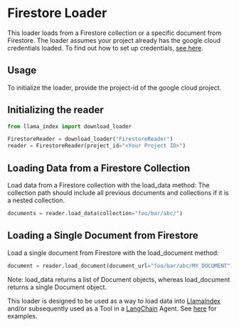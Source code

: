 # Firestore Loader

This loader loads from a Firestore collection or a specific document from Firestore. The loader assumes your project already has the google cloud credentials loaded. To find out how to set up credentials, [see here](https://cloud.google.com/docs/authentication/provide-credentials-adc).

## Usage

To initialize the loader, provide the project-id of the google cloud project.

## Initializing the reader

```python
from llama_index import download_loader

FirestoreReader = download_loader("FirestoreReader")
reader = FirestoreReader(project_id="<Your Project ID>")
```

## Loading Data from a Firestore Collection

Load data from a Firestore collection with the load_data method:
The collection path should include all previous documents and collections if it is a nested collection.

```python
documents = reader.load_data(collection="foo/bar/abc/")
```

## Loading a Single Document from Firestore

Load a single document from Firestore with the load_document method:

```python
document = reader.load_document(document_url="foo/bar/abc/MY_DOCUMENT")
```

Note: load_data returns a list of Document objects, whereas load_document returns a single Document object.

This loader is designed to be used as a way to load data into [LlamaIndex](https://github.com/run-llama/llama_index/tree/main/llama_index) and/or subsequently used as a Tool in a [LangChain](https://github.com/hwchase17/langchain) Agent. See [here](https://github.com/emptycrown/llama-hub/tree/main) for examples.
